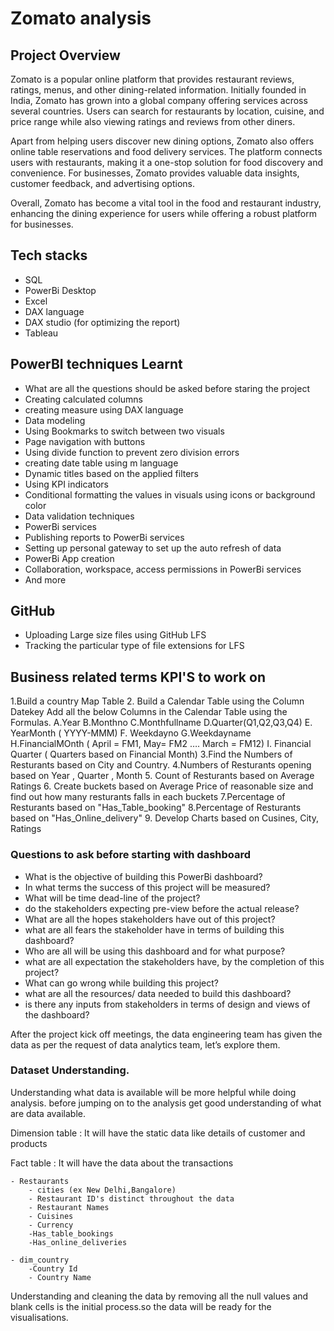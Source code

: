 # Zomato analysis

## Project Overview

Zomato is a popular online platform that provides restaurant reviews, ratings, menus, and other dining-related information. Initially founded in India, Zomato has grown into a global company offering services across several countries. Users can search for restaurants by location, cuisine, and price range while also viewing ratings and reviews from other diners. 

Apart from helping users discover new dining options, Zomato also offers online table reservations and food delivery services. The platform connects users with restaurants, making it a one-stop solution for food discovery and convenience. For businesses, Zomato provides valuable data insights, customer feedback, and advertising options.

Overall, Zomato has become a vital tool in the food and restaurant industry, enhancing the dining experience for users while offering a robust platform for businesses.


## Tech stacks

- SQL
- PowerBi Desktop
- Excel
- DAX language
- DAX studio (for optimizing the report)
- Tableau

## PowerBI techniques Learnt

- What are all the questions should be asked before staring the project
- Creating calculated columns
- creating measure using DAX language
- Data modeling
- Using Bookmarks to switch between two visuals
- Page navigation with buttons
- Using divide function to prevent zero division errors
- creating date table using m language
- Dynamic titles based on the applied filters
- Using KPI indicators
- Conditional formatting the values in visuals using icons or background color
- Data validation techniques
- PowerBi services
- Publishing reports to PowerBi services
- Setting up personal gateway to set up the auto refresh of data
- PowerBi App creation
- Collaboration, workspace, access permissions in PowerBi services
- And more

## GitHub 

- Uploading Large size files using GitHub LFS
- Tracking the particular type of file extensions for LFS

## Business related terms KPI'S to work on
1.Build a country Map Table
2. Build a Calendar Table using the Column Datekey
  Add all the below Columns in the Calendar Table using the Formulas.
   A.Year
   B.Monthno
   C.Monthfullname
   D.Quarter(Q1,Q2,Q3,Q4)
   E. YearMonth ( YYYY-MMM)
   F. Weekdayno
   G.Weekdayname
   H.FinancialMOnth ( April = FM1, May= FM2  …. March = FM12)
   I. Financial Quarter ( Quarters based on Financial Month)
3.Find the Numbers of Resturants based on City and Country.
4.Numbers of Resturants opening based on Year , Quarter , Month
5. Count of Resturants based on Average Ratings
6. Create buckets based on Average Price of reasonable size and find out how many resturants falls in each buckets
7.Percentage of Resturants based on "Has_Table_booking"
8.Percentage of Resturants based on "Has_Online_delivery"
9. Develop Charts based on Cusines, City, Ratings


### Questions to ask before starting with dashboard

- What is the objective of building this PowerBi dashboard?
- In what terms the success of this project will be measured?
- What will be time dead-line of the project?
- do the stakeholders expecting pre-view before the actual release?
- What are all the hopes stakeholders have out of this project?
- what are all fears the stakeholder have in terms of building this dashboard?
- Who are all will be using this dashboard and for what purpose?
- what are all expectation the stakeholders have, by the completion of this project?
- What can go wrong while building this project?
- what are all the resources/ data needed to build this dashboard?
- is there any inputs from stakeholders in terms of design and views of the dashboard?

After the project kick off meetings, the data engineering team has given the data as per the request of data analytics team, let’s explore them.

### Dataset **Understanding.**

Understanding what data is available will be more helpful while doing analysis. before jumping on to the analysis get good understanding of what are data available.

Dimension table : It will have the static data like details of customer and products

Fact table : It will have the data about the transactions  

    - Restaurants
        - cities (ex New Delhi,Bangalore)
        - Restaurant ID's distinct throughout the data
        - Restaurant Names
        - Cuisines 
        - Currency
        -Has_table_bookings
        -Has_online_deliveries
        
    - dim_country 
        -Country Id
        - Country Name 
Understanding and cleaning the data by removing all the null values and blank cells is the initial process.so the data will be ready for the visualisations.
